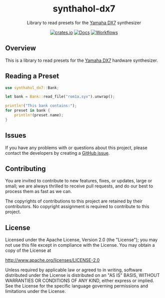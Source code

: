 <div align="center">

# synthahol-dx7

Library to read presets for the
[Yamaha DX7](https://en.wikipedia.org/wiki/Yamaha_DX7)
synthesizer

[![crates.io][crates.io-badge]][crates.io]
[![Docs][docs-badge]][docs]
[![Workflows][workflows-badge]][workflows]
</div>

## Overview

This is a library to read presets for the 
[Yamaha DX7](https://en.wikipedia.org/wiki/Yamaha_DX7)
hardware synthesizer.

## Reading a Preset

```rust
use synthahol_dx7::Bank;

let bank = Bank::read_file("rom1a.syx").unwrap();

println!("This bank contains:");
for preset in bank {
    println!(preset.name);
}
```

## Issues

If you have any problems with or questions about this project, please contact
the developers by creating a
[GitHub issue](https://github.com/softdevca/synthahol-dx7/issues).

## Contributing

You are invited to contribute to new features, fixes, or updates, large or
small; we are always thrilled to receive pull requests, and do our best to
process them as fast as we can.

The copyrights of contributions to this project are retained by their
contributors. No copyright assignment is required to contribute to this
project.

## License

Licensed under the Apache License, Version 2.0 (the "License"); you may not use
this file except in compliance with the License. You may obtain a copy of the
License at

http://www.apache.org/licenses/LICENSE-2.0

Unless required by applicable law or agreed to in writing, software distributed
under the License is distributed on an "AS IS" BASIS, WITHOUT WARRANTIES OR
CONDITIONS OF ANY KIND, either express or implied. See the License for the
specific language governing permissions and limitations under the License.

[crates.io]: https://crates.io/crates/synthahol-dx7
[crates.io-badge]: https://img.shields.io/crates/v/synthahol-dx7?logo=rust&logoColor=white&style=flat-square
[docs]: https://docs.rs/synthahol-dx7
[docs-badge]: https://docs.rs/synthahol-dx7/badge.svg
[workflows]: https://github.com/softdevca/synthahol-dx7/actions/workflows/ci.yml
[workflows-badge]: https://github.com/softdevca/synthahol-dx7/actions/workflows/ci.yml/badge.svg
